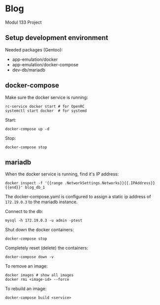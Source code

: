 # Blog

Modul 133 Project

## Setup development environment

Needed packages (Gentoo):

* app-emulation/docker
* app-emulation/docker-compose
* dev-db/mariadb

## docker-compose

Make sure the docker service is running:

	rc-service docker start # for OpenRC
	systemctl start docker  # for systemd

Start:

	docker-compose up -d

Stop:

	docker-compose stop

## mariadb

When the docker service is running, find it's IP address:

	docker inspect -f '{{range .NetworkSettings.Networks}}{{.IPAddress}}{{end}}' blog_db_1

The docker-compose.yaml is configured to assign a static ip address of
```172.19.0.3``` to the mariadb instance.

Connect to the db:

	mysql -h 172.19.0.3 -u admin -ptest

Shut down the docker containers:

	docker-compose stop

Completely reset (delete) the containers:

	docker-compose down -v

To remove an image:

	docker images # show all images
	docker rmi <image-id> --force

To rebuild an image:

	docker-compose build <service>
